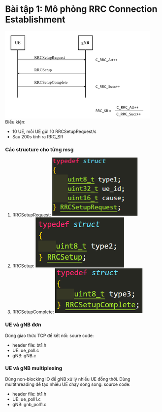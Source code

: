 # Bài tập 1: Mô phỏng RRC Connection Establishment
![](image/bt1.png)
Điều kiện:
- 10 UE, mỗi UE gửi 10 RRCSetupRequest/s
- Sau 200s tính ra RRC_SR

### Các structure cho từng msg
1. RRCSetupRequest: ![](image/msg1.png)
2. RRCSetup: ![](image/msg2.png)
3. RRCSetupComplete: ![](image/msg3.png)

### UE và gNB đơn
Dùng giao thức TCP để kết nối:
soure code:
- header file: bt1.h
- UE: ue_poll.c
- gNB: gNB.c

### UE và gNB multiplexing
Dùng non-blocking IO để gNB xử lý nhiều UE đồng thời.
Dùng multithreading để tạo nhiều UE chạy song song.
source code:
- header file: bt1.h
- UE: ue_poll1.c
- gNB: gnb_poll1.c
